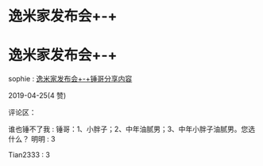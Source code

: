 # 逸米家发布会+-+

# 逸米家发布会+-+

sophie : [逸米家发布会](https://mp.weixin.qq.com/s/BPcCrSC6lvxqjZSCyciatQ)[+-+](https://mp.weixin.qq.com/s/BPcCrSC6lvxqjZSCyciatQ)[锤哥分享内容](https://mp.weixin.qq.com/s/BPcCrSC6lvxqjZSCyciatQ)

2019-04-25(4 赞)

评论区：

谁也锤不了我 : 锤哥：1、小胖子；2、中年油腻男；3、中年小胖子油腻男。您选什么？ 明明 : 3

Tian2333 : 3
